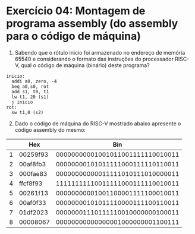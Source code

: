 # Exercício 04: Montagem de programa assembly (do assembly para o código de máquina)

1. Sabendo que o rótulo inicio foi armazenado no endereço de memória 65540 e considerando o formato das instruções do processador RISC-V, qual o código de máquina (binário) deste programa?  

```assembly
inicio:
  addi a0, zero, -4
  beq a0,s0, rot
  add s1, t0, t1
  lw t1, 20 (s1)
  j inicio
rot:
  sw t1,0 (s2)
```

2. Dado o código de máquina do RISC-V mostrado abaixo apresente o código assembly do mesmo:

|  | Hex      | Bin                              |
|--|----------|----------------------------------|
|1 | 00259f93 | 00000000001001011001111110010011 |
|2 | 00af8fb3 | 00000000101011111000111110110011 |
|3 | 000fae83 | 00000000000011111010111010000011 |
|4 | ffcf8f93 | 11111111110011111000111110010011 |
|5 | 00261f13 | 00000000001001100001111100010011 |
|6 | 00af0f33 | 00000000101011110000111100110011 |
|7 | 01df2023 | 00000001110111110010000000100011 |
|8 | 00008067 | 00000000000000001000000001100111 |
